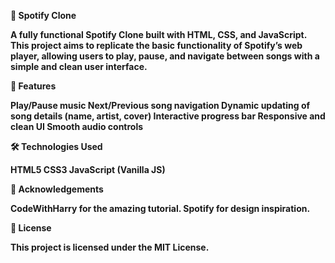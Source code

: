 **🎵 Spotify Clone**

**A fully functional Spotify Clone built with HTML, CSS, and JavaScript.
This project aims to replicate the basic functionality of Spotify’s web player, allowing users to play, pause, and navigate between songs with a simple and clean user interface.**

****🚀 Features****

**Play/Pause music
Next/Previous song navigation
Dynamic updating of song details (name, artist, cover)
Interactive progress bar
Responsive and clean UI
Smooth audio controls**

****🛠️ Technologies Used****

**HTML5
CSS3
JavaScript (Vanilla JS)**

****🙌 Acknowledgements****

**CodeWithHarry for the amazing tutorial.
Spotify for design inspiration.**

****📝 License****

**This project is licensed under the MIT License.**

